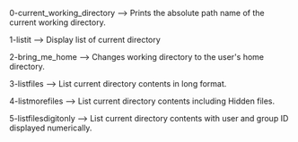0-current_working_directory --> Prints the absolute path name of the current working directory.

1-listit --> Display list of current directory

2-bring_me_home --> Changes working directory to the user's home directory.

3-listfiles --> List current directory contents in long format.

4-listmorefiles --> List current directory contents including Hidden files.

5-listfilesdigitonly --> List current directory contents with user and group ID displayed numerically.


